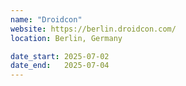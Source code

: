 ```yaml
---
name: "Droidcon"
website: https://berlin.droidcon.com/
location: Berlin, Germany

date_start: 2025-07-02
date_end:   2025-07-04
---
```

